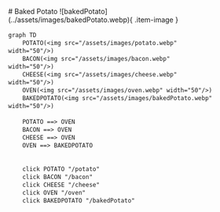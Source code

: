 <figure markdown="1">
# Baked Potato
![bakedPotato](../assets/images/bakedPotato.webp){ .item-image }

```mermaid
graph TD
    POTATO(<img src="/assets/images/potato.webp" width="50"/>)
    BACON(<img src="/assets/images/bacon.webp" width="50"/>)
    CHEESE(<img src="/assets/images/cheese.webp" width="50"/>)
    OVEN(<img src="/assets/images/oven.webp" width="50"/>)
    BAKEDPOTATO(<img src="/assets/images/bakedPotato.webp" width="50"/>)
    
    POTATO ==> OVEN
    BACON ==> OVEN
    CHEESE ==> OVEN
    OVEN ==> BAKEDPOTATO


    click POTATO "/potato"
    click BACON "/bacon"
    click CHEESE "/cheese"
    click OVEN "/oven"
    click BAKEDPOTATO "/bakedPotato"

```

</figure>
